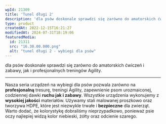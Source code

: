 ```yaml
---
wpId: 21309
title: 'Tunel długi 2'
description: 'dla psów doskonale sprawdzi się zarówno do amatorskich ćwiczeń i zabawy, jak i profesjonalnych treningów Agility. Nasza seria urządzeń na wybiegi dla psów pozwala zarówno na profesjonalną tresurę, treningi Agility, zapewnienie psom urozmaiconej, codziennej dawki ruchu jak i zabawy. Wszystkie urządzenia wykonujemy z wysokiej jakości materiałów. Używamy stali malowanej proszkowo oraz tworzywa HDPE, które jest ...'
type: product
createdAt: 2022-12-15T16:21:27
modifiedAt: 2024-07-31T18:19:06
featuredMedia:
  id: 21311
  src: "16.30.00.000.png"
  alt: "tunel długi 2 - wybiegi dla psów"
---
```



dla psów doskonale sprawdzi się zarówno do amatorskich ćwiczeń i zabawy, jak i profesjonalnych treningów Agility.

* * *

Nasza seria urządzeń na wybiegi dla psów pozwala zarówno na **profesjonalną** tresurę, treningi Agility, zapewnienie psom urozmaiconej, codziennej dawki **ruchu jak i zabawy**. Wszystkie urządzenia wykonujemy z **wysokiej jakości** materiałów. Używamy stali malowanej proszkowo oraz tworzywa HDPE, które jest niezwykle trwałe i **bezpieczne** dla zwierząt. Warto dodać, że kolorystykę dobraliśmy nieprzypadkowo, ponieważ psie oczy najlepiej widzą kolor niebieski, żółty oraz odcienie szarego.